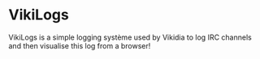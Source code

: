 # VikiLogs
VikiLogs is a simple logging système used by Vikidia to log IRC channels and then visualise this log from a browser!
